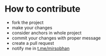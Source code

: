 # How to contribute 
* fork the project
* make your changes
* consider anchors in whole project
* commit your changes with proper message
* create a pull request
* notify me in [t.me/mirsobhan](t.me/mirsobhan)
